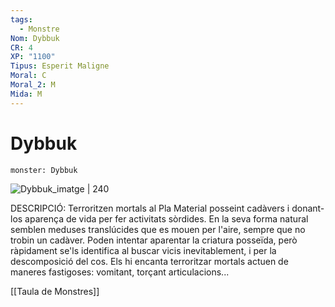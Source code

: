 ```yaml
---
tags:
  - Monstre
Nom: Dybbuk
CR: 4
XP: "1100"
Tipus: Esperit Maligne
Moral: C
Moral_2: M
Mida: M
---
```

# Dybbuk

```statblock
monster: Dybbuk
```

![Dybbuk_imatge | 240](https://static.wikia.nocookie.net/forgottenrealms/images/2/2c/Dybbuk-3e.jpg/revision/latest?cb&#x3D;20190426024637)

DESCRIPCIÓ: 
Terroritzen mortals al Pla Material posseint cadàvers i donant-los aparença de vida per fer activitats sòrdides. En la seva forma natural semblen meduses translúcides que es mouen per l'aire, sempre que no trobin un cadàver. Poden intentar aparentar la criatura posseïda, però ràpidament se'ls identifica al buscar vicis inevitablement, i per la descomposició del cos. Els hi encanta terroritzar mortals actuen de maneres fastigoses: vomitant, torçant articulacions...

[[Taula de Monstres]]